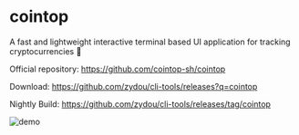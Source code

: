 # cointop

A fast and lightweight interactive terminal based UI application for tracking cryptocurrencies 🚀

Official repository: https://github.com/cointop-sh/cointop

Download: https://github.com/zydou/cli-tools/releases?q=cointop

Nightly Build: https://github.com/zydou/cli-tools/releases/tag/cointop

![demo](https://user-images.githubusercontent.com/168240/39569578-7ce9f3b6-4e7a-11e8-82a9-8a18b91b1bd5.png)
